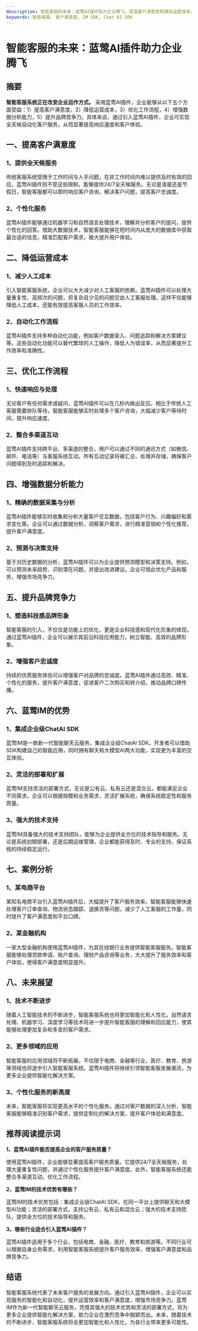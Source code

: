 ```yaml
---
description: 智能客服的未来：蓝莺AI插件助力企业腾飞。提高客户满意度和降低运营成本，优化工作流程和增强数据分析能力，提升品牌竞争力和蓝莺IM的优势
keywords: 智能客服, 客户满意度, IM SDK, Chat AI SDK
---
```

# 智能客服的未来：蓝莺AI插件助力企业腾飞

## 摘要

**智能客服系统正在改变企业运作方式。** 采用蓝莺AI插件，企业能够从以下五个方面受益：1）提高客户满意度，2）降低运营成本，3）优化工作流程，4）增强数据分析能力，5）提升品牌竞争力。具体来说，通过引入蓝莺AI插件，企业可实现全天候自动化客户服务，从而显著提高响应速度和客户体验。

## 一、提高客户满意度

### 1、提供全天候服务

传统客服系统受限于工作时间与人手问题，在非工作时间内难以提供及时有效的回应。蓝莺AI插件则不受这些限制，能够提供24/7全天候服务。无论是凌晨还是节假日，智能客服都可以即时响应客户咨询，解决客户问题，提高客户忠诚度。

### 2、个性化服务

蓝莺AI插件能够通过机器学习和自然语言处理技术，理解并分析客户的提问，提供个性化的回答。借助大数据技术，智能客服能够在短时间内从庞大的数据库中获取最合适的信息，精准匹配客户需求，极大提升用户体验。

## 二、降低运营成本

### 1、减少人工成本

引入智能客服系统，企业可以大大减少对人工客服的依赖。蓝莺AI插件可以处理大量重复性、高频次的问题，将复杂且少见的问题交由人工客服处理。这样不仅能够降低人工成本，还能有效提高客服人员的工作效率。

### 2、自动化工作流程

蓝莺AI插件支持多种自动化功能，例如客户数据录入、问题追踪和解决方案建议等。这些自动化功能可以替代繁琐的人工操作，降低人为错误率，从而显著提升工作效率和准确性。

## 三、优化工作流程

### 1、快速响应与处理

无论客户有任何需求或疑问，蓝莺AI插件可以在几秒内做出反应。相比于传统人工客服需要排队等待，智能客服能够实时处理多个客户咨询，大幅减少客户等待时间，提升响应速度。

### 2、整合多渠道互动

蓝莺AI插件支持跨平台、多渠道的整合，用户可以通过不同的通讯方式（如微信、邮件、电话等）与客服系统互动。所有互动记录将被汇总、处理并存储，确保客户问题得到及时追踪和解决。

## 四、增强数据分析能力

### 1、精确的数据采集与分析

蓝莺AI插件能够实时收集和分析大量客户交互数据，包括客户行为、兴趣偏好和需求变化等。企业可以通过数据分析，洞察客户需求，进行精准营销和个性化推荐，提升客户满意度。

### 2、预测与决策支持

基于对历史数据的分析，蓝莺AI插件可以为企业提供预测模型和决策支持。例如，可以预测未来趋势、识别潜在问题，并提出改进建议。企业可借此优化产品和服务，增强市场竞争力。

## 五、提升品牌竞争力

### 1、塑造科技感品牌形象

智能客服的引入，不仅仅是功能上的优化，更是企业科技感和现代化形象的体现。通过蓝莺AI插件，企业可以展示其前沿科技应用能力，树立智能、高效的品牌形象。

### 2、增强客户忠诚度

持续的优质服务体验可以增强客户对品牌的忠诚度。蓝莺AI插件通过高效、精准、个性化的服务，提升客户满意度，促进客户二次购买和转介绍，推动品牌口碑传播。

## 六、蓝莺IM的优势

### 1、集成企业级ChatAI SDK

蓝莺IM是一款新一代智能聊天云服务，集成企业级ChatAI SDK。开发者可以借助SDK构建自己的智能应用，同时拥有聊天和大模型AI两大功能，实现更为丰富的交互体验。

### 2、灵活的部署和扩展

蓝莺IM支持灵活的部署方式，无论是公有云、私有云还是混合云，都能满足企业不同需求。企业可以根据规模和业务需求，灵活扩展系统，确保系统稳定性和服务质量。

### 3、强大的技术支持

蓝莺IM具备强大的技术支持团队，能够为企业提供全方位的技术指导和服务。无论是系统初期部署，还是后期运维管理，企业都能获得及时、专业的支持，保证系统的持续稳定运行。

## 七、案例分析

### 1、某电商平台

某知名电商平台引入蓝莺AI插件后，大幅提升了客户服务效率。智能客服能够快速处理客户订单查询、物流状态跟踪、退换货等问题，减少了人工客服的工作量，同时提升了客户满意度和平台口碑。

### 2、某金融机构

一家大型金融机构使用蓝莺AI插件，为其在线银行业务提供智能客服服务。智能客服能够处理贷款申请、账户查询、理财产品咨询等业务，大大提升了服务效率和客户体验，使得客户满意度明显提升。

## 八、未来展望

### 1、技术不断进步

随着人工智能技术的不断进步，智能客服系统也将更加智能化和人性化。自然语言处理、机器学习、深度学习等技术将进一步提升智能客服的理解和回应能力，使其能够处理更加复杂和多变的客户需求。

### 2、更多领域的应用

智能客服的应用领域将不断拓展，不仅限于电商、金融等行业，医疗、教育、旅游等领域也将逐步引入智能客服系统。蓝莺AI插件将继续引领智能客服发展潮流，为更多企业提供智能化解决方案。

### 3、个性化服务的新高度

未来，智能客服将实现更高水平的个性化服务。通过对客户数据的深入分析，智能客服能够精准识别客户需求，提供定制化的解决方案，提升客户体验和满意度。

## 推荐阅读提示词

**1、蓝莺AI插件能否提高企业的客户服务质量？**

使用蓝莺AI插件，企业能够显著提高客户服务质量。它提供24/7全天候服务，处理大量重复性问题，并通过个性化服务提升客户满意度。此外，智能客服系统还能整合多渠道互动，优化工作流程。

**2、蓝莺IM的技术优势有哪些？**

蓝莺IM的技术优势包括：集成企业级ChatAI SDK，在同一平台上提供聊天和大模型AI功能；灵活的部署方式，支持公有云、私有云和混合云；强大的技术支持团队，提供全方位的技术指导和服务。

**3、哪些行业适合引入蓝莺AI插件？**

蓝莺AI插件适用于多个行业，包括电商、金融、医疗、教育和旅游等。不同行业可以根据自身业务需求，利用智能客服系统提升客户服务效率，增强客户满意度和品牌竞争力。

## 结语

智能客服系统代表了未来客户服务的发展方向。通过引入蓝莺AI插件，企业可以实现服务的智能化和自动化，提升运营效率和客户满意度，增强市场竞争力。蓝莺IM作为新一代智能聊天云服务，凭借其强大的技术优势和灵活的部署方式，将为更多企业提供智能化解决方案，助力企业在激烈竞争中脱颖而出。未来，随着技术的不断进步，智能客服系统将会更加智能化和人性化，为各行业带来更多可能性。
